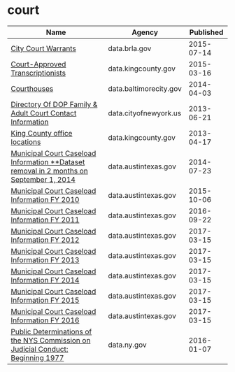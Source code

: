# court

Name | Agency | Published
---- | ---- | ---------
[City Court Warrants](../socrata/3j5u-jyar.md) | data.brla.gov | 2015-07-14
[Court-Approved Transcriptionists](../socrata/bdjj-5xue.md) | data.kingcounty.gov | 2015-03-16
[Courthouses](../socrata/z5tu-c7qn.md) | data.baltimorecity.gov | 2014-04-03
[Directory Of DOP Family & Adult Court Contact Information](../socrata/f46j-m4iq.md) | data.cityofnewyork.us | 2013-06-21
[King County office locations](../socrata/heqd-ysmv.md) | data.kingcounty.gov | 2013-04-17
[Municipal Court Caseload Information **Dataset removal in 2 months on September 1, 2014](../socrata/8jyt-x94k.md) | data.austintexas.gov | 2014-07-23
[Municipal Court Caseload Information FY 2010](../socrata/c69b-fkfx.md) | data.austintexas.gov | 2015-10-06
[Municipal Court Caseload Information FY 2011](../socrata/u8uw-t2sm.md) | data.austintexas.gov | 2016-09-22
[Municipal Court Caseload Information FY 2012](../socrata/md9p-6y8z.md) | data.austintexas.gov | 2017-03-15
[Municipal Court Caseload Information FY 2013](../socrata/4gv8-96x2.md) | data.austintexas.gov | 2017-03-15
[Municipal Court Caseload Information FY 2014](../socrata/uqe6-trgb.md) | data.austintexas.gov | 2017-03-15
[Municipal Court Caseload Information FY 2015](../socrata/jbxk-jjnn.md) | data.austintexas.gov | 2017-03-15
[Municipal Court Caseload Information FY 2016](../socrata/kexg-4t6a.md) | data.austintexas.gov | 2017-03-15
[Public Determinations of the NYS Commission on Judicial Conduct: Beginning 1977](../socrata/gnpf-e4p2.md) | data.ny.gov | 2016-01-07

